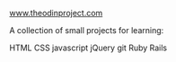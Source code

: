 www.theodinproject.com

A collection of small projects for learning:

HTML
CSS
javascript
jQuery
git
Ruby
Rails